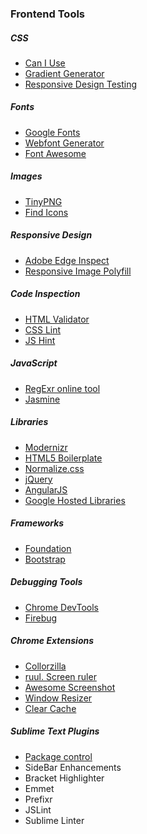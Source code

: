 ### Frontend Tools

##### CSS

- [Can I Use](http://caniuse.com/)
- [Gradient Generator](http://colorzilla.com/gradient-editor/)
- [Responsive Design Testing](http://mattkersley.com/responsive/)


##### Fonts

- [Google Fonts](https://www.google.com/fonts)
- [Webfont Generator](http://www.fontsquirrel.com/tools/webfont-generator)
- [Font Awesome](http://fortawesome.github.io/Font-Awesome/)


##### Images

- [TinyPNG](https://tinypng.com/)
- [Find Icons](http://findicons.com/)


##### Responsive Design

- [Adobe Edge Inspect](http://html.adobe.com/edge/inspect/)
- [Responsive Image Polyfill](https://github.com/scottjehl/picturefill)


##### Code Inspection

- [HTML Validator](http://validator.w3.org/)
- [CSS Lint](http://csslint.net/)
- [JS Hint](http://www.jshint.com/)


##### JavaScript
- [RegExr online tool](http://www.regexr.com/)
- [Jasmine](http://jasmine.github.io/)

##### Libraries

- [Modernizr](http://modernizr.com/)
- [HTML5 Boilerplate](http://html5boilerplate.com/)
- [Normalize.css](http://necolas.github.io/normalize.css/)
- [jQuery](http://jquery.com/)
- [AngularJS](https://angularjs.org/)
- [Google Hosted Libraries](https://developers.google.com/speed/libraries/devguide)


##### Frameworks

- [Foundation](http://foundation.zurb.com/)
- [Bootstrap](http://getbootstrap.com/)


##### Debugging Tools

- [Chrome DevTools](https://developers.google.com/chrome-developer-tools/)
- [Firebug](http://getfirebug.com/)


##### Chrome Extensions

- [Collorzilla](https://chrome.google.com/webstore/detail/colorzilla/bhlhnicpbhignbdhedgjhgdocnmhomnp)
- [ruul. Screen ruler](https://chrome.google.com/webstore/detail/ruul-screen-ruler/mlbnpnlmfngmlcmkhjpbfokdphfehhjj)
- [Awesome Screenshot](https://chrome.google.com/webstore/detail/awesome-screenshot-captur/alelhddbbhepgpmgidjdcjakblofbmce)
- [Window Resizer](https://chrome.google.com/webstore/detail/window-resizer/kkelicaakdanhinjdeammmilcgefonfh)
- [Clear Cache](https://chrome.google.com/webstore/detail/clear-cache/cppjkneekbjaeellbfkmgnhonkkjfpdn)


##### Sublime Text Plugins

- [Package control](https://sublime.wbond.net/)
- SideBar Enhancements
- Bracket Highlighter
- Emmet
- Prefixr
- JSLint
- Sublime Linter